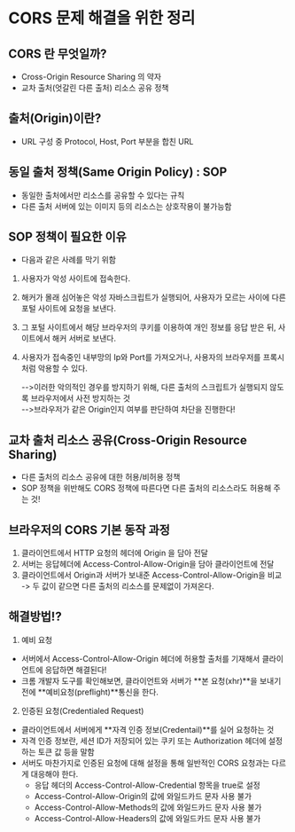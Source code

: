 # CORS 문제 해결을 위한 정리
## CORS 란 무엇일까?
- Cross-Origin Resource Sharing 의 약자
- 교차 출처(엇갈린 다른 출처) 리소스 공유 정책

## 출처(Origin)이란?
- URL 구성 중 Protocol, Host, Port 부분을 합친 URL

## 동일 출처 정책(Same Origin Policy) : SOP
- 동일한 출처에서만 리소스를 공유할 수 있다는 규칙
- 다른 출처 서버에 있는 이미지 등의 리소스는 상호작용이 불가능함

## SOP 정책이 필요한 이유
- 다음과 같은 사례를 막기 위함
1. 사용자가 악성 사이트에 접속한다.
2. 해커가 몰래 심어놓은 악성 자바스크립트가 실행되어, 사용자가 모르는 사이에 다른 포털 사이트에 요청을 보낸다.
3. 그 포털 사이트에서 해당 브라우저의 쿠키를 이용하여 개인 정보를 응답 받은 뒤, 사이트에서 해커 서버로 보낸다.
4. 사용자가 접속중인 내부망의 Ip와 Port를 가져오거나, 사용자의 브라우저를 프록시처럼 악용할 수 있다.

     -->이러한 악의적인 경우를 방지하기 위해, 다른 출처의 스크립트가 실행되지 않도록 브라우저에서 사전 방지하는 것<br>
     -->브라우저가 같은 Origin인지 여부를 판단하여 차단을 진행한다!

## 교차 출처 리소스 공유(Cross-Origin Resource Sharing)
- 다른 출처의 리소스 공유에 대한 허용/비허용 정책
- SOP 정책을 위반해도 CORS 정책에 따른다면 다른 출처의 리소스라도 허용해 주는 것!
  
## 브라우저의 CORS 기본 동작 과정
1. 클라이언트에서 HTTP 요청의 헤더에 Origin 을 담아 전달
2. 서버는 응답헤더에 Access-Control-Allow-Origin을 담아 클라이언트에 전달
3. 클라이언트에서 Origin과 서버가 보내준 Access-Control-Allow-Origin을 비교 -> 두 값이 같으면 다른 출처의 리소스를 문제없이 가져온다.
   
## 해결방법!?
1. 예비 요청
- 서버에서 Access-Control-Allow-Origin 헤더에 허용할 출처를 기재해서 클라이언트에 응답하면 해결된다!
- 크롬 개발자 도구를 확인해보면, 클라이언트와 서버가 **본 요청(xhr)**을 보내기 전에 **예비요청(preflight)**통신을 한다.

2. 인증된 요청(Credentialed Request)
- 클라이언트에서 서버에게 **자격 인증 정보(Credentail)**를 실어 요청하는 것
- 자격 인증 정보란, 세션 ID가 저장되어 있는 쿠키 또는 Authorization 헤더에 설정하는 토큰 값 등을 말함
- 서버도 마찬가지로 인증된 요청에 대해 설정을 통해 일반적인 CORS 요청과는 다르게 대응해야 한다.
  - 응답 헤더의 Access-Control-Allow-Credential 항목을 true로 설정
  - Access-Control-Allow-Origin의 값에 와일드카드 문자 사용 불가
  - Access-Control-Allow-Methods의 값에 와일드카드 문자 사용 불가
  - Access-Control-Allow-Headers의 값에 와일드카드 문자 사용 불가